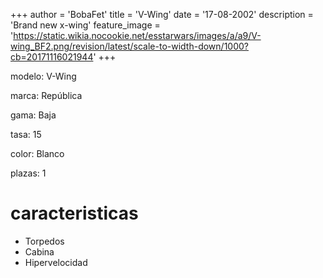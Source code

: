 +++
author = 'BobaFet'
title = 'V-Wing'
date = '17-08-2002'
description = 'Brand new x-wing'
feature_image = 'https://static.wikia.nocookie.net/esstarwars/images/a/a9/V-wing_BF2.png/revision/latest/scale-to-width-down/1000?cb=20171116021944'
+++
<!--more--> 
modelo: V-Wing

marca: República

gama: Baja

tasa: 15

color: Blanco

plazas: 1

# caracteristicas
* Torpedos
* Cabina
* Hipervelocidad

